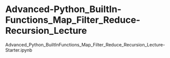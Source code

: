 # Advanced-Python_BuiltIn-Functions_Map_Filter_Reduce-Recursion_Lecture
Advanced_Python_BuiltInFunctions_Map_Filter_Reduce_Recursion_Lecture-Starter.ipynb
